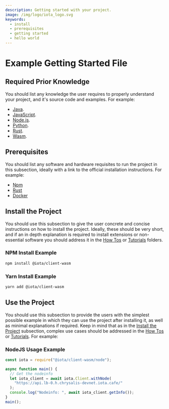 ```yaml
---
description: Getting started with your project.
image: /img/logo/iota_logo.svg
keywords:
  - install
  - prerequisites
  - getting started
  - hello world
---
```


# Example Getting Started File

## Required Prior Knowledge

You should list any knowledge the user requires to properly understand your project, and it's source code and examples.
For example:

- [Java](https://www.java.com/).
- [JavaScript](https://www.w3schools.com/js/).
- [Node.js](https://nodejs.org/en/docs/guides/).
- [Python](https://www.python.org/about/gettingstarted/).
- [Rust](https://www.rust-lang.org/learn/get-started).
- [Wasm](https://webassembly.org/).

## Prerequisites

You should list any software and hardware requisites to run the project in this subsection, ideally with a link to the
official installation instructions. For example:

- [Npm](https://npmjs.com)
- [Rust](https://www.rust-lang.org/tools/install)
- [Docker](https://docs.docker.com/get-docker/)

## Install the Project

You should use this subsection to give the user concrete and concise instructions on how to install the project.
Ideally, these should be very short, and if an in depth explanation is required to install extensions or
non-essential software you should address it in the [How Tos](how_tos.md) or
[Tutorials](tutorials.md) folders.

### NPM Install Example

```bash
npm install @iota/client-wasm
```

### Yarn Install Example

```bash
yarn add @iota/client-wasm
```

## Use the Project

You should use this subsection to provide the users with the simplest possible example in which they can use the project
after installing it, as well as minimal explanations if required. Keep in mind that as in the
[Install the Project](#install-the-project) subsection, complex use cases should be addressed in the
[How Tos](how_tos.md) or [Tutorials](tutorials.md). For example:

### NodeJS Usage Example

```js
const iota = require("@iota/client-wasm/node");

async function main() {
  // Get the nodeinfo
  let iota_client = await iota.Client.withNode(
    "https://api.lb-0.h.chrysalis-devnet.iota.cafe/"
  );
  console.log("Nodeinfo: ", await iota_client.getInfo());
}
main();
```
